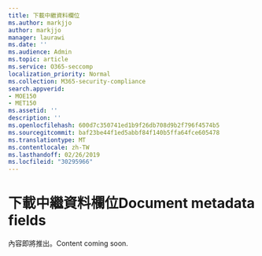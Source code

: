 ```yaml
---
title: 下載中繼資料欄位
ms.author: markjjo
author: markjjo
manager: laurawi
ms.date: ''
ms.audience: Admin
ms.topic: article
ms.service: O365-seccomp
localization_priority: Normal
ms.collection: M365-security-compliance
search.appverid:
- MOE150
- MET150
ms.assetid: ''
description: ''
ms.openlocfilehash: 600d7c350741ed1b9f26db708d9b2f796f4574b5
ms.sourcegitcommit: baf23be44f1ed5abbf84f140b5ffa64fce605478
ms.translationtype: MT
ms.contentlocale: zh-TW
ms.lasthandoff: 02/26/2019
ms.locfileid: "30295966"
---
```

# <a name="document-metadata-fields"></a><span data-ttu-id="e5ccd-102">下載中繼資料欄位</span><span class="sxs-lookup"><span data-stu-id="e5ccd-102">Document metadata fields</span></span>

<span data-ttu-id="e5ccd-103">內容即將推出。</span><span class="sxs-lookup"><span data-stu-id="e5ccd-103">Content coming soon.</span></span>